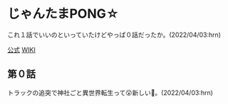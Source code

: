 # じゃんたまPONG☆

これ１話でいいのといっていたけどやっぱ０話だったか。(2022/04/03:hrn)

<a href="https://mahjongsoul-pong.jp/" target="_blank">公式</a> 
<a href="https://ja.wikipedia.org/wiki/%E9%9B%80%E9%AD%82_-%E3%81%98%E3%82%83%E3%82%93%E3%81%9F%E3%81%BE-" target="_blank">WIKI</a> 

## 第０話

トラックの追突で神社ごと異世界転生って:astonished:新しい:thinking:。(2022/04/03:hrn)
